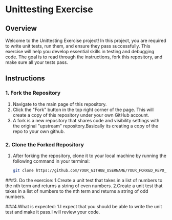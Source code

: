 # Unittesting Exercise

## Overview

Welcome to the Unittesting Exercise project! In this project, you are required to write unit tests, run them, and ensure they pass successfully. This exercise will help you develop essential skills in testing and debugging code. The goal is to read through the instructions, fork this repository, and make sure all your tests pass.

## Instructions

### 1. Fork the Repository

1. Navigate to the main page of this repository.
2. Click the "Fork" button in the top right corner of the page. This will create a copy of this repository under your own GitHub account.
3. A fork is a new repository that shares code and visibility settings with the original "upstream" repository.Basically its creating a copy of the repo to your own github. 

### 2. Clone the Forked Repository

1. After forking the repository, clone it to your local machine by running the following command in your terminal:
   ```bash
   git clone https://github.com/YOUR_GITHUB_USERNAME/YOUR_FORKED_REPO_NAME.git

###3. Do the exercise:
1.Create a unit test that takes in a list of numbers to the nth term and returns a string of even numbers.
2.Create a unit test that takes in a list of numbers to the nth term and returns a string of odd numbers.

###4.What is expected:
  1.I expect that you should be able to write the unit test and make it pass.I will review your code.


